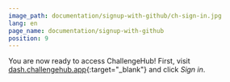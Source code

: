 ```yaml
---
image_path: documentation/signup-with-github/ch-sign-in.jpg
lang: en
page_name: documentation/signup-with-github
position: 9
---
```


You are now ready to access ChallengeHub! First, visit [dash.challengehub.app](https://dash.challengehub.app){:target="_blank"} and click *Sign in*.
